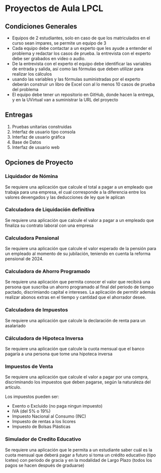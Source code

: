 # Proyectos de Aula LPCL

##	Condiciones Generales
-	Equipos de 2 estudiantes, solo en caso de que los matriculados en el curso sean impares, se permite un equipo de 3
-	Cada equipo debe contactar a un experto que les ayude a entender el problema y redactar los casos de prueba. la entrevista con el experto debe ser grabados en video o audio.
-	De la entrevista con el experto el equipo debe identificar las variables de entrada y salida, así como las fórmulas que deben utilizar para realizar los cálculos
- usando las variables y las fórmulas suministradas por el experto deberán construir un libro de Excel con al lo menos 10 casos de prueba del problema
-	El equipo debe tener un repositorio en GitHub, donde hacen la entrega, y en la UVirtual van a suministrar la URL del proyecto

##		Entregas

1. Pruebas unitarias construidas 
2. Interfaz de usuario tipo consola 
3. Interfaz de usuario gráfica
4. Base de Datos
5. Interfaz de usuario web

## Opciones de Proyecto

###	Liquidador de Nómina

Se requiere una aplicación que calcule el total a pagar a un empleado que trabaja para una empresa, el cual corresponde a la diferencia entre los valores devengados y las deducciones de ley que le aplican


###	Calculadora de Liquidación definitiva

Se requiere una aplicación que calcule el valor a pagar a un empleado que finaliza su contrato laboral con una empresa

###	Calculadora Pensional

Se requiere una aplicación que calcule el valor esperado de la pensión para un empleado al momento de su jubilación, teniendo en cuenta la reforma pensional de 2024.

### Calculadora de Ahorro Programado

Se requiere una aplicación que permita conocer el valor que recibirá una persona que suscriba un ahorro programado al final del periodo de tiempo pactado, discrimiando capital e intereses. La aplicación de permitir además realizar abonos extras en el tiempo y cantidad que el ahorrador desee.

###	Calculadora de Impuestos

Se requiere una aplicación que calcule la declaración de renta para un asalariado

###	Cálculadora de Hipoteca Inversa

Se requiere una aplicación que calcule la cuota mensual que el banco pagaría a una persona que tome una hipoteca inversa

###	Impuestos de Venta

Se requiere una aplicación que calcule el valor a pagar por una compra, discriminando los impuestos que deben pagarse, según la naturaleza del artículo.

Los impuestos pueden ser:
- Exento o Excluido (no paga ningun impuesto)
- IVA (del 5% o 19%)
- Impuesto Nacional al Consumo (INC)
- Impuesto de rentas a los licores
- Impuesto de Bolsas Plásticas

### Simulador de Credito Educativo

Se requiere una aplicación que le permita a un estudiante saber cuál es la cuota mensual que deberá pagar a futuro si toma un crédito educativo (tipo Icetex)
con periodo de gracia y en la modalidad de Largo Plazo (todos los pagos se hacen después de graduarse)
